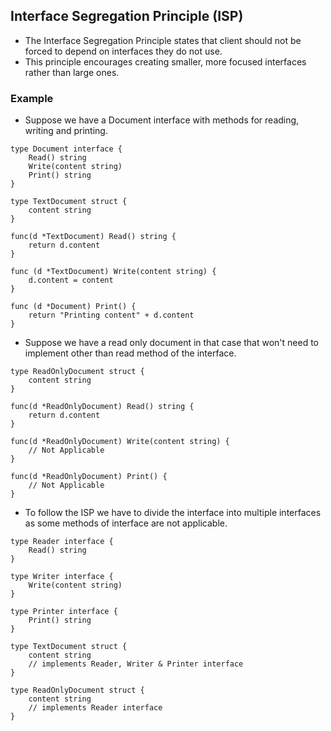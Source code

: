 ## Interface Segregation Principle (ISP)
* The Interface Segregation Principle states that client should not be forced to depend on interfaces they do not use.
* This principle encourages creating smaller, more focused interfaces rather than large ones.

### Example
* Suppose we have a Document interface with methods for reading, writing and printing.

```
type Document interface {
    Read() string
    Write(content string)
    Print() string
}

type TextDocument struct {
    content string
}

func(d *TextDocument) Read() string {
    return d.content
}

func (d *TextDocument) Write(content string) {
    d.content = content
}

func (d *Document) Print() {
    return "Printing content" + d.content
}
```

* Suppose we have a read only document in that case that won't need to implement other than read method of the interface.

```
type ReadOnlyDocument struct {
    content string
}

func(d *ReadOnlyDocument) Read() string {
    return d.content
}

func(d *ReadOnlyDocument) Write(content string) {
    // Not Applicable
}

func(d *ReadOnlyDocument) Print() {
    // Not Applicable
}
```

* To follow the ISP we have to divide the interface into multiple interfaces as some methods of interface are not applicable.

```
type Reader interface {
    Read() string
}

type Writer interface {
    Write(content string)
}

type Printer interface {
    Print() string
}

type TextDocument struct {
    content string
    // implements Reader, Writer & Printer interface
}

type ReadOnlyDocument struct {
    content string
    // implements Reader interface
}
```
